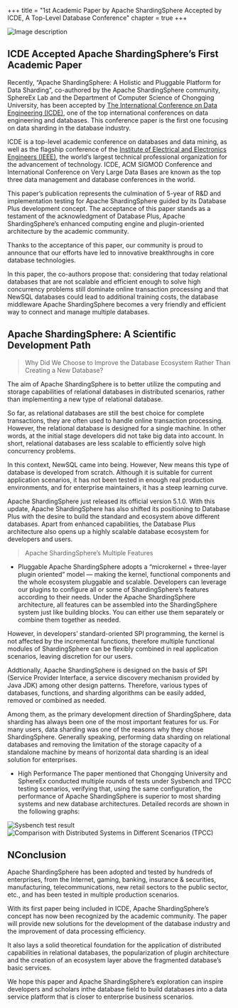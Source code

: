 +++ 
title = "1st Academic Paper by 
Apache ShardingSphere
 Accepted by ICDE, A Top-Level Database Conference"
chapter = true 
+++

![Image description](https://miro.medium.com/max/700/0*7LHt7QNpp9ltJNm_)

## ICDE Accepted Apache ShardingSphere’s First Academic Paper

Recently, “Apache ShardingSphere: A Holistic and Pluggable Platform for Data Sharding”, co-authored by the Apache ShardingSphere community, SphereEx Lab and the Department of Computer Science of Chongqing University, has been accepted by [The International Conference on Data Engineering (ICDE)](https://icde2022.ieeecomputer.my/), one of the top international conferences on data engineering and databases. This conference paper is the first one focusing on data sharding in the database industry.

ICDE is a top-level academic conference on databases and data mining, as well as the flagship conference of the [Institute of Electrical and Electronics Engineers (IEEE)](https://www.ieee.org/), the world’s largest technical professional organization for the advancement of technology. ICDE, ACM SIGMOD Conference and International Conference on Very Large Data Bases are known as the top three data management and database conferences in the world.

This paper’s publication represents the culmination of 5-year of R&D and implementation testing for Apache ShardingSphere guided by its Database Plus development concept. The acceptance of this paper stands as a testament of the acknowledgment of Database Plus, Apache ShardingSphere’s enhanced computing engine and plugin-oriented architecture by the academic community.

Thanks to the acceptance of this paper, our community is proud to announce that our efforts have led to innovative breakthroughs in core database technologies.

In this paper, the co-authors propose that: considering that today relational databases that are not scalable and efficient enough to solve high concurrency problems still dominate online transaction processing and that NewSQL databases could lead to additional training costs, the database middleware Apache ShardingSphere becomes a very friendly and efficient way to connect and manage multiple databases.

## Apache ShardingSphere: A Scientific Development Path

> Why Did We Choose to Improve the Database Ecosystem Rather Than Creating a New Database?

The aim of Apache ShardingSphere is to better utilize the computing and storage capabilities of relational databases in distributed scenarios, rather than implementing a new type of relational database.

So far, as relational databases are still the best choice for complete transactions, they are often used to handle online transaction processing. However, the relational database is designed for a single machine. In other words, at the initial stage developers did not take big data into account. In short, relational databases are less scalable to efficiently solve high concurrency problems.

In this context, NewSQL came into being. However, New means this type of database is developed from scratch. Although it is suitable for current application scenarios, it has not been tested in enough real production environments, and for enterprise maintainers, it has a steep learning curve.

Apache ShardingSphere just released its official version 5.1.0. With this update, Apache ShardingSphere has also shifted its positioning to Database Plus with the desire to build the standard and ecosystem above different databases. Apart from enhanced capabilities, the Database Plus architecture also opens up a highly scalable database ecosystem for developers and users.

> Apache ShardingSphere’s Multiple Features

- Pluggable
Apache ShardingSphere adopts a “microkernel + three-layer plugin oriented” model — making the kernel, functional components and the whole ecosystem pluggable and scalable. Developers can leverage our plugins to configure all or some of ShardingSphere’s features according to their needs. Under the Apache ShardingSphere architecture, all features can be assembled into the ShardingSphere system just like building blocks. You can either use them separately or combine them together as needed.

However, in developers’ standard-oriented SPI programming, the kernel is not affected by the incremental functions, therefore multiple functional modules of ShardingSphere can be flexibly combined in real application scenarios, leaving discretion for our users.

Addtionally, Apache ShardingSphere is designed on the basis of SPI (Service Provider Interface, a service discovery mechanism provided by Java JDK) among other design patterns. Therefore, various types of databases, functions, and sharding algorithms can be easily added, removed or combined as needed.

Among them, as the primary development direction of ShardingSphere, data sharding has always been one of the most important features for us. For many users, data sharding was one of the reasons why they chose ShardingSphere. Generally speaking, performing data sharding on relational databases and removing the limitation of the storage capacity of a standalone machine by means of horizontal data sharding is an ideal solution for enterprises.

- High Performance
The paper mentioned that Chongqing University and SphereEx conducted multiple rounds of tests under Sysbench and TPCC testing scenarios, verifying that, using the same configuration, the performance of Apache ShardingSphere is superior to most sharding systems and new database architectures. Detailed records are shown in the following graphs:

![Sysbench test result](https://miro.medium.com/max/700/0*I_SUNauGQnVAxeBT)
![Comparison with Distributed Systems in Different Scenarios (TPCC)](https://miro.medium.com/max/700/0*X9YfmCPhECRUtheA)


## NConclusion

Apache ShardingSphere has been adopted and tested by hundreds of enterprises, from the Internet, gaming, banking, insurance & securities, manufacturing, telecommunications, new retail sectors to the public sector, etc., and has been tested in multiple production scenarios.

With its first paper being included in ICDE, Apache ShardingSphere’s concept has now been recognized by the academic community. The paper will provide new solutions for the development of the database industry and the improvement of data processing efficiency.

It also lays a solid theoretical foundation for the application of distributed capabilities in relational databases, the popularization of plugin architecture and the creation of an ecosystem layer above the fragmented database’s basic services.

We hope this paper and Apache ShardingSphere’s exploration can inspire developers and scholars inthe database field to build databases into a data service platform that is closer to enterprise business scenarios.
